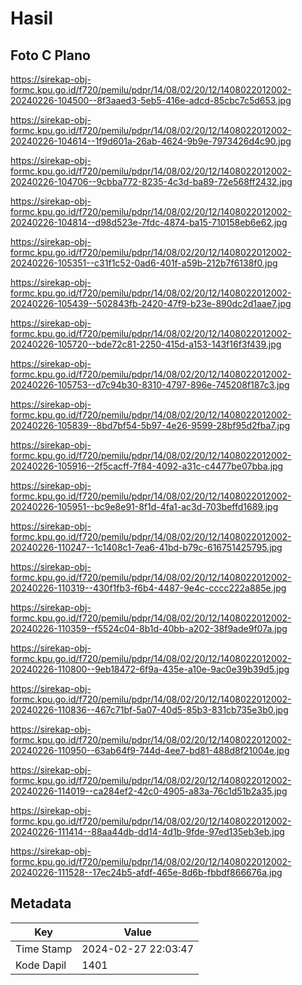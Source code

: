 # Hasil

## Foto C Plano

https://sirekap-obj-formc.kpu.go.id/f720/pemilu/pdpr/14/08/02/20/12/1408022012002-20240226-104500--8f3aaed3-5eb5-416e-adcd-85cbc7c5d653.jpg

https://sirekap-obj-formc.kpu.go.id/f720/pemilu/pdpr/14/08/02/20/12/1408022012002-20240226-104614--1f9d601a-26ab-4624-9b9e-7973426d4c90.jpg

https://sirekap-obj-formc.kpu.go.id/f720/pemilu/pdpr/14/08/02/20/12/1408022012002-20240226-104706--9cbba772-8235-4c3d-ba89-72e568ff2432.jpg

https://sirekap-obj-formc.kpu.go.id/f720/pemilu/pdpr/14/08/02/20/12/1408022012002-20240226-104814--d98d523e-7fdc-4874-ba15-710158eb6e62.jpg

https://sirekap-obj-formc.kpu.go.id/f720/pemilu/pdpr/14/08/02/20/12/1408022012002-20240226-105351--c31f1c52-0ad6-401f-a59b-212b7f6138f0.jpg

https://sirekap-obj-formc.kpu.go.id/f720/pemilu/pdpr/14/08/02/20/12/1408022012002-20240226-105439--502843fb-2420-47f9-b23e-890dc2d1aae7.jpg

https://sirekap-obj-formc.kpu.go.id/f720/pemilu/pdpr/14/08/02/20/12/1408022012002-20240226-105720--bde72c81-2250-415d-a153-143f16f3f439.jpg

https://sirekap-obj-formc.kpu.go.id/f720/pemilu/pdpr/14/08/02/20/12/1408022012002-20240226-105753--d7c94b30-8310-4797-896e-745208f187c3.jpg

https://sirekap-obj-formc.kpu.go.id/f720/pemilu/pdpr/14/08/02/20/12/1408022012002-20240226-105839--8bd7bf54-5b97-4e26-9599-28bf95d2fba7.jpg

https://sirekap-obj-formc.kpu.go.id/f720/pemilu/pdpr/14/08/02/20/12/1408022012002-20240226-105916--2f5cacff-7f84-4092-a31c-c4477be07bba.jpg

https://sirekap-obj-formc.kpu.go.id/f720/pemilu/pdpr/14/08/02/20/12/1408022012002-20240226-105951--bc9e8e91-8f1d-4fa1-ac3d-703beffd1689.jpg

https://sirekap-obj-formc.kpu.go.id/f720/pemilu/pdpr/14/08/02/20/12/1408022012002-20240226-110247--1c1408c1-7ea6-41bd-b79c-616751425795.jpg

https://sirekap-obj-formc.kpu.go.id/f720/pemilu/pdpr/14/08/02/20/12/1408022012002-20240226-110319--430f1fb3-f6b4-4487-9e4c-cccc222a885e.jpg

https://sirekap-obj-formc.kpu.go.id/f720/pemilu/pdpr/14/08/02/20/12/1408022012002-20240226-110359--f5524c04-8b1d-40bb-a202-38f9ade9f07a.jpg

https://sirekap-obj-formc.kpu.go.id/f720/pemilu/pdpr/14/08/02/20/12/1408022012002-20240226-110800--9eb18472-6f9a-435e-a10e-9ac0e39b39d5.jpg

https://sirekap-obj-formc.kpu.go.id/f720/pemilu/pdpr/14/08/02/20/12/1408022012002-20240226-110836--467c71bf-5a07-40d5-85b3-831cb735e3b0.jpg

https://sirekap-obj-formc.kpu.go.id/f720/pemilu/pdpr/14/08/02/20/12/1408022012002-20240226-110950--63ab64f9-744d-4ee7-bd81-488d8f21004e.jpg

https://sirekap-obj-formc.kpu.go.id/f720/pemilu/pdpr/14/08/02/20/12/1408022012002-20240226-114019--ca284ef2-42c0-4905-a83a-76c1d51b2a35.jpg

https://sirekap-obj-formc.kpu.go.id/f720/pemilu/pdpr/14/08/02/20/12/1408022012002-20240226-111414--88aa44db-dd14-4d1b-9fde-97ed135eb3eb.jpg

https://sirekap-obj-formc.kpu.go.id/f720/pemilu/pdpr/14/08/02/20/12/1408022012002-20240226-111528--17ec24b5-afdf-465e-8d6b-fbbdf866676a.jpg


## Metadata

| Key        | Value               |
| ---------- | ------------------- |
| Time Stamp | 2024-02-27 22:03:47 |
| Kode Dapil | 1401                |



